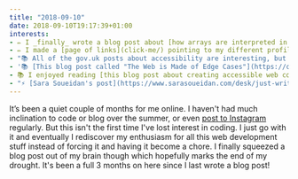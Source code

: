 ```yaml
---
title: "2018-09-10"
date: 2018-09-10T19:17:39+01:00
interests:
- ✏️ I _finally_ wrote a blog post about [how arrays are interpreted in template literals](blog/2018-09-08-template-literals-an-arrays/) in JavaScript.
- ✏️ I made a [page of links](click-me/) pointing to my different profiles on the web to use in my Instagram bio. This is like the Linktree service, but I wrote it myself and have full control over it.
- "📚 All of the gov.uk posts about accessibility are interesting, but the bit that stuck out in [this post about users who change colours on websites](https://accessibility.blog.gov.uk/2018/08/01/supporting-users-who-change-colours-on-gov-uk/) was about how you can't even create a triangle with the CSS border technique and assume your users will see it - take nothing for granted!"
- '📚 [This blog post called "The Web is Made of Edge Cases"](https://codepen.io/tigt/post/the-web-is-made-of-edge-cases) reiterates this and is a good reminder to build resilient sites.'
- 📚 I enjoyed reading [this blog post about creating accessible web comics](https://axesslab.com/accessible-comics/).
- "⚡️ [Sara Soueidan's post](https://www.sarasoueidan.com/desk/just-write) was very pertinent and inspiring: just write that blog post!!"
---
```


It’s been a quiet couple of months for me online. I haven't had much inclination to code or blog over the summer, or even [post to Instagram](https://www.instagram.com/claire_codes) regularly. But this isn't the first time I've lost interest in coding. I just go with it and eventually I rediscover my enthusiasm for all this web development stuff instead of forcing it and having it become a chore. I finally squeezed a blog post out of my brain though which hopefully marks the end of my drought. It's been a full 3 months on here since I last wrote a blog post!

